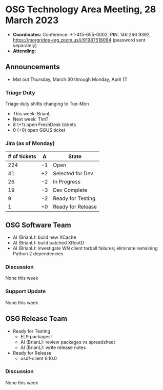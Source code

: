 # OSG Technology Area Meeting, 28 March 2023

-   **Coordinates:** Conference: +1-415-655-0002, PIN: 146 266 9392,
    <https://morgridge-org.zoom.us/j/91987518094> (password sent separately)
-   **Attending:** 

## Announcements

- Mat out Thursday, March 30 through Monday, April 17.

### Triage Duty

Triage duty shifts changing to Tue-Mon

-   This week: BrianL
-   Next week: TimT
-   8 (+1) open FreshDesk tickets
-   0 (+0) open GGUS ticket

### Jira (as of Monday)

| # of tickets | &Delta; | State             |
|--------------|---------|-------------------|
| 224          | -1      | Open              |
| 41           | +2      | Selected for Dev  |
| 26           | -2      | In Progress       |
| 19           | -3      | Dev Complete      |
| 9            | -2      | Ready for Testing |
| 1            | +0      | Ready for Release |

## OSG Software Team

-   AI (BrianL): build new XCache
-   AI (BrianL): build patched XRootD
-   AI (BrianL): investigate WN client tarball failures; eliminate remaining Python 2 dependencies

### Discussion

None this week

### Support Update

None this week

## OSG Release Team

-   Ready for Testing
    -   EL9 packages!
    -   AI (BrianL): review packages vs spreadsheet
    -   AI (BrianL): write release notes
-   Ready for Release
    -   osdf-client 6.10.0

### Discussion

None this week

